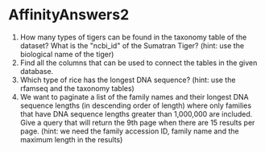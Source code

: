 # AffinityAnswers2

1. How many types of tigers can be found in the taxonomy table of the dataset? What is the "ncbi_id" of the Sumatran Tiger? (hint: use the biological name of the tiger)
2. Find all the columns that can be used to connect the tables in the given database.
3. Which type of rice has the longest DNA sequence? (hint: use the rfamseq and the taxonomy tables)
4. We want to paginate a list of the family names and their longest DNA sequence lengths (in descending order of length) where only families that have DNA sequence lengths greater than 1,000,000 are included. Give a query that will return the 9th page when there are 15 results per page. (hint: we need the family accession ID, family name and the maximum length in the results)
